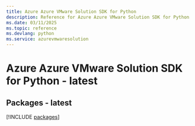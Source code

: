 ```yaml
---
title: Azure Azure VMware Solution SDK for Python
description: Reference for Azure Azure VMware Solution SDK for Python
ms.date: 03/11/2025
ms.topic: reference
ms.devlang: python
ms.service: azurevmwaresolution
---
```

# Azure Azure VMware Solution SDK for Python - latest
## Packages - latest
[!INCLUDE [packages](azure-vmware-solution-index.md)]